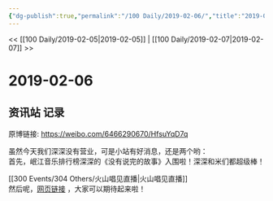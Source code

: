 ```yaml
---
{"dg-publish":true,"permalink":"/100 Daily/2019-02-06/","title":"2019-02-06","created":"2022-12-22T14:38:09.000+08:00","updated":"2023-01-09T17:24:43.857+08:00"}
---
```



<< [[100 Daily/2019-02-05\|2019-02-05]] | [[100 Daily/2019-02-07\|2019-02-07]] >>

# 2019-02-06

## 资讯站 记录

原博链接: https://weibo.com/6466290670/HfsuYqD7q

虽然今天我们深深没有营业，可是小站有好消息，还是两个哟：  
首先，岷江音乐排行榜深深的《没有说完的故事》入围啦！深深和米们都超级棒！

[[300 Events/304 Others/火山唱见直播\|火山唱见直播]]  
然后呢，[网页链接](https://t.cn/EctDNPM) ，大家可以期待起来啦！
